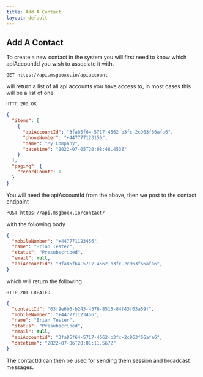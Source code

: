 ```yaml
---
title: Add A Contact
layout: default
---
```


## Add A Contact

To create a new contact in the system you will first need to know which apiAccountId you wish to associate it with. 

`GET https://api.msgboxx.io/apiaccount`

will return a list of all api accounts you have access to, in most cases this will be a list of one.

`HTTP 200 OK`

```json
{
  "items": [
    {
      "apiAccountId": "3fa85f64-5717-4562-b3fc-2c963f66afa6",
      "phoneNumber": "+447777123156",
      "name": "My Company",
      "datetime": "2022-07-05T20:08:48.453Z"
    }
  ],
  "paging": {
    "recordCount": 1
  }
}
```

You will need the apiAccountId from the above, then we post to the contact endpoint

`POST https://api.msgboxx.io/contact/`

with the following body

```json
{
  "mobileNumber": "+447771123456",
  "name": "Brian Tester",
  "status": "Presubscribed",
  "email": null,
  "apiAccountid": "3fa85f64-5717-4562-b3fc-2c963f66afa6",
}
```

which will return the following

`HTTP 201 CREATED`

```json
{
  "contactId": "03f9e6b6-b243-4576-8515-84f43f03a59f",
  "mobileNumber": "+447771123456",
  "name": "Brian Tester",
  "status": "Presubscribed",
  "email": null,
  "apiAccountid": "3fa85f64-5717-4562-b3fc-2c963f66afa6",
  "datetime": "2022-07-06T20:01:11.567Z"
}
```

The contactId can then be used for sending them session and broadcast messages.
